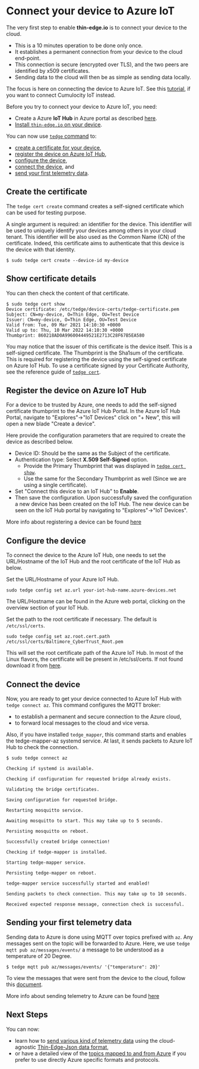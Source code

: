 # Connect your device to Azure IoT

The very first step to enable **thin-edge.io** is to connect your device to the cloud.
* This is a 10 minutes operation to be done only once.
* It establishes a permanent connection from your device to the cloud end-point.
* This connection is secure (encrypted over TLS), and the two peers are identified by x509 certificates.
* Sending data to the cloud will then be as simple as sending data locally.

The focus is here on connecting the device to Azure IoT.
See this [tutorial](connect-c8y.md), if you want to connect Cumulocity IoT instead.

Before you try to connect your device to Azure IoT, you need:
* Create a Azure **IoT Hub** in Azure portal as described [here](https://docs.microsoft.com/en-us/azure/iot-hub/iot-hub-create-through-portal).
* [Install `thin-edge.io` on your device](../howto-guides/002_installation.md).

You can now use [`tedge` command](../references/tedge.md) to:
* [create a certificate for your device](connect-azure.md#create-the-certificate),
* [register the device on Azure IoT Hub](connect-azure.md#register-the-device-on-Azure),
* [configure the device](connect-azure.md#configure-the-device),
* [connect the device](connect-azure.md#connect-the-device), and
* [send your first telemetry data](#sending-your-first-telemetry-data).

## Create the certificate

The `tedge cert create` command creates a self-signed certificate which can be used for testing purpose.

A single argument is required: an identifier for the device.
This identifier will be used to uniquely identify your devices among others in your cloud tenant.
This identifier will be also used as the Common Name (CN) of the certificate.
Indeed, this certificate aims to authenticate that this device is the device with that identity.

```
$ sudo tedge cert create --device-id my-device
```

## Show certificate details

You can then check the content of that certificate.

```
$ sudo tedge cert show
Device certificate: /etc/tedge/device-certs/tedge-certificate.pem
Subject: CN=my-device, O=Thin Edge, OU=Test Device
Issuer: CN=my-device, O=Thin Edge, OU=Test Device
Valid from: Tue, 09 Mar 2021 14:10:30 +0000
Valid up to: Thu, 10 Mar 2022 14:10:30 +0000
Thumbprint: 860218AD0A996004449521E2713C28F67B5EA580
```

You may notice that the issuer of this certificate is the device itself.
This is a self-signed certificate.
The Thumbprint is the Sha1sum of the certificate. This is required for registering the
device using the self-signed certificate on Azure IoT Hub.
To use a certificate signed by your Certificate Authority,
see the reference guide of [`tedge cert`](../references/tedge-cert.md).

## Register the device on Azure IoT Hub

For a device to be trusted by Azure, one needs to add the self-signed certificate thumbprint to the Azure IoT Hub Portal.
In the Azure IoT Hub Portal, navigate to "Explores"->"IoT Devices" click on "+ New", this will open a new blade "Create a device".

Here provide the configuration parameters that are required to create the device as described below.
   * Device ID: Should be the same as the Subject of the certificate.
   * Authentication type: Select **X.509 Self-Signed** option.
      * Provide the Primary Thumbprint that was displayed in [`tedge cert show`](connect-azure.md#show-certificate-details).
      * Use the same for the Secondary Thumbprint as well (Since we are using a single certificate).
   * Set "Connect this device to an IoT Hub" to **Enable**.
   * Then save the configuration.
Upon successfully saved the configuration a new device has been created on the IoT Hub.
The new device can be seen on the IoT Hub portal by navigating to "Explores"->"IoT Devices".

More info about registering a device can be found [here](https://docs.microsoft.com/en-us/azure/iot-edge/how-to-authenticate-downstream-device?view=iotedge-2018-06)

## Configure the device

To connect the device to the Azure IoT Hub, one needs to set the URL/Hostname of the IoT Hub and the root certificate of the IoT Hub as below.

Set the URL/Hostname of your Azure IoT Hub.   

```
sudo tedge config set az.url your-iot-hub-name.azure-devices.net
```

The URL/Hostname can be found in the Azure web portal, clicking on the overview section of your IoT Hub.

Set the path to the root certificate if necessary. The default is `/etc/ssl/certs`.

```
sudo tedge config set az.root.cert.path /etc/ssl/certs/Baltimore_CyberTrust_Root.pem
```

This will set the root certificate path of the Azure IoT Hub.
In most of the Linux flavors, the certificate will be present in /etc/ssl/certs. If not found download it from [here](https://www.digicert.com/kb/digicert-root-certificates.htm).

## Connect the device

Now, you are ready to get your device connected to Azure IoT Hub with `tedge connect az`.
This command configures the MQTT broker:
* to establish a permanent and secure connection to the Azure cloud,
* to forward local messages to the cloud and vice versa.

Also, if you have installed `tedge_mapper`, this command starts and enables the tedge-mapper-az systemd service.
At last, it sends packets to Azure IoT Hub to check the connection.

```
$ sudo tedge connect az

Checking if systemd is available.

Checking if configuration for requested bridge already exists.

Validating the bridge certificates.

Saving configuration for requested bridge.

Restarting mosquitto service.

Awaiting mosquitto to start. This may take up to 5 seconds.

Persisting mosquitto on reboot.

Successfully created bridge connection!

Checking if tedge-mapper is installed.

Starting tedge-mapper service.

Persisting tedge-mapper on reboot.

tedge-mapper service successfully started and enabled!

Sending packets to check connection. This may take up to 10 seconds.

Received expected response message, connection check is successful.
```

## Sending your first telemetry data

Sending data to Azure is done using MQTT over topics prefixed with `az`.
Any messages sent on the topic will be forwarded to Azure.
Here, we use `tedge mqtt pub az/messages/events/` a message to be understood as a temperature of 20 Degree.

```
$ tedge mqtt pub az/messages/events/ '{"temperature": 20}'
```
To view the messages that were sent from the device to the cloud, follow this [document](https://docs.microsoft.com/en-us/azure/iot-hub/quickstart-send-telemetry-cli#create-and-monitor-a-device).

More info about sending telemetry to Azure can be found [here](https://docs.microsoft.com/en-us/azure/iot-hub/quickstart-send-telemetry-dotnet)

## Next Steps

You can now:
* learn how to [send various kind of telemetry data](send-thin-edge-data.md)
  using the cloud-agnostic [Thin-Edge-Json data format](../architecture/thin-edge-json.md),
* or have a detailed view of the [topics mapped to and from Azure](../references/bridged-topics.md#azure-mqtt-topics)
  if you prefer to use directly Azure specific formats and protocols.
